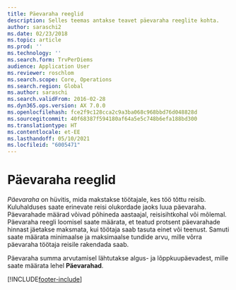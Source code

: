 ```yaml
---
title: Päevaraha reeglid
description: Selles teemas antakse teavet päevaraha reeglite kohta.
author: saraschi2
ms.date: 02/23/2018
ms.topic: article
ms.prod: ''
ms.technology: ''
ms.search.form: TrvPerDiems
audience: Application User
ms.reviewer: roschlom
ms.search.scope: Core, Operations
ms.search.region: Global
ms.author: saraschi
ms.search.validFrom: 2016-02-28
ms.dyn365.ops.version: AX 7.0.0
ms.openlocfilehash: fce2f9c128cca2c9a3ba068c968bbd76d048828d
ms.sourcegitcommit: 40f68387f594180af64a5e5c748b6efa188bd300
ms.translationtype: HT
ms.contentlocale: et-EE
ms.lasthandoff: 05/10/2021
ms.locfileid: "6005471"
---
```

# <a name="per-diem-rules"></a>Päevaraha reeglid

*Päevaraha* on hüvitis, mida makstakse töötajale, kes töö tõttu reisib. Kuluhalduses saate erinevate reisi olukordade jaoks luua päevaraha. Päevarahade määrad võivad põhineda aastaajal, reisisihtkohal või mõlemal. Päevaraha reegli loomisel saate määrata, et teatud protsent päevarahade hinnast jäetakse maksmata, kui töötaja saab tasuta einet või teenust. Samuti saate määrata minimaalse ja maksimaalse tundide arvu, mille võrra päevaraha töötaja reisile rakendada saab.

Päevaraha summa arvutamisel lähtutakse algus- ja lõppkuupäevadest, mille saate määrata lehel **Päevarahad**.


[!INCLUDE[footer-include](../includes/footer-banner.md)]